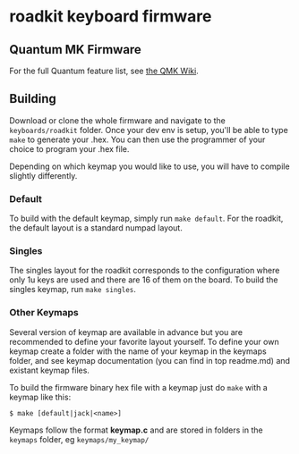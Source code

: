 roadkit keyboard firmware
======================

## Quantum MK Firmware

For the full Quantum feature list, see [the QMK Wiki](https://github.com/qmk/qmk_firmware/wiki).

## Building

Download or clone the whole firmware and navigate to the `keyboards/roadkit` folder. Once your dev env is setup, you'll be able to type `make` to generate your .hex. You can then use the programmer of your choice to program your .hex file.

Depending on which keymap you would like to use, you will have to compile slightly differently.

### Default

To build with the default keymap, simply run `make default`. For the roadkit, the default layout is a standard numpad layout.

### Singles

The singles layout for the roadkit corresponds to the configuration where only 1u keys are used and there are 16 of them on the board. To build the singles keymap, run `make singles`.

### Other Keymaps

Several version of keymap are available in advance but you are recommended to define your favorite layout yourself. To define your own keymap create a folder with the name of your keymap in the keymaps folder, and see keymap documentation (you can find in top readme.md) and existant keymap files.

To build the firmware binary hex file with a keymap just do `make` with a keymap like this:

```
$ make [default|jack|<name>]
```

Keymaps follow the format **__keymap.c__** and are stored in folders in the `keymaps` folder, eg `keymaps/my_keymap/`
